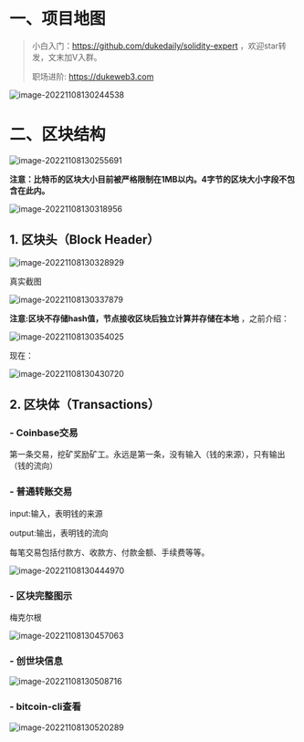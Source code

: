 # 一、项目地图

> 小白入门：https://github.com/dukedaily/solidity-expert ，欢迎star转发，文末加V入群。
>
> 职场进阶: https://dukeweb3.com

![image-20221108130244538](assets/image-20221108130244538.png)



# 二、区块结构

![image-20221108130255691](assets/image-20221108130255691.png)

**注意：比特币的区块大小目前被严格限制在1MB以内。4字节的区块大小字段不包含在此内。**

![image-20221108130318956](assets/image-20221108130318956.png)

## 1. 区块头（Block Header）

![image-20221108130328929](assets/image-20221108130328929.png)

真实截图

![image-20221108130337879](assets/image-20221108130337879.png)

**注意:区块不存储hash值，节点接收区块后独立计算并存储在本地** ，之前介绍：

![image-20221108130354025](assets/image-20221108130354025.png)

现在：

![image-20221108130430720](assets/image-20221108130430720.png)



## 2. 区块体（Transactions）

### - Coinbase交易

第一条交易，挖矿奖励矿工。永远是第一条，没有输入（钱的来源），只有输出（钱的流向）

### - 普通转账交易

input:输入，表明钱的来源

output:输出，表明钱的流向

每笔交易包括付款方、收款方、付款金额、手续费等等。

![image-20221108130444970](assets/image-20221108130444970.png)

### - 区块完整图示

梅克尔根

![image-20221108130457063](assets/image-20221108130457063.png)



### - 创世块信息

![image-20221108130508716](assets/image-20221108130508716.png)



### - bitcoin-cli查看

![image-20221108130520289](assets/image-20221108130520289.png)